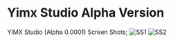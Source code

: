# Yimx Studio Alpha Version
 YIMX Studio (Alpha 0.0001)
Screen Shots;
![SS1](https://i.hizliresim.com/w12acx.png)
![SS2](https://i.hizliresim.com/SG3mM2.png)

